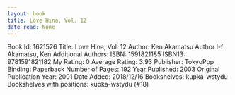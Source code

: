 ```yaml
---
layout: book
title: Love Hina, Vol. 12
date_read: None
---
```


Book Id: 1621526
Title: Love Hina, Vol. 12
Author: Ken Akamatsu
Author l-f: Akamatsu, Ken
Additional Authors: 
ISBN: 1591821185
ISBN13: 9781591821182
My Rating: 0
Average Rating: 3.93
Publisher: TokyoPop
Binding: Paperback
Number of Pages: 192
Year Published: 2003
Original Publication Year: 2001
Date Added: 2018/12/16
Bookshelves: kupka-wstydu
Bookshelves with positions: kupka-wstydu (#18)

